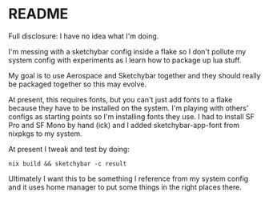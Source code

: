 # README

Full disclosure: I have no idea what I'm doing.

I'm messing with a sketchybar config inside a flake so I don't pollute my system config with experiments as I learn how to package up lua stuff.

My goal is to use Aerospace and Sketchybar together and they should really be packaged together so this may evolve.

At present, this requires fonts, but you can't just add fonts to a flake because they have to be installed on the system.  I'm playing with others' configs as starting points so I'm installing fonts they use. I had to install SF Pro and SF Mono by hand (ick) and I added sketchybar-app-font from nixpkgs to my system.

At present I tweak and test by doing:

`nix build && sketchybar -c result`

Ultimately I want this to be something I reference from my system config and it uses home manager to put some things in the right places there.
